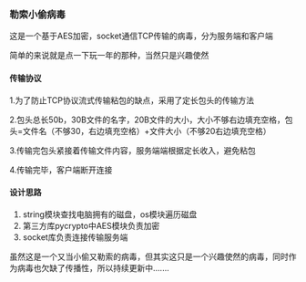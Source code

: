 ### 勒索小偷病毒

这是一个基于AES加密，socket通信TCP传输的病毒，分为服务端和客户端

简单的来说就是点一下玩一年的那种，当然只是兴趣使然

#### 传输协议

1.为了防止TCP协议流式传输粘包的缺点，采用了定长包头的传输方法

2.包头总长50b，30B文件的名字，20B文件的大小，大小不够右边填充空格，包头=文件名（不够30，右边填充空格）+文件大小（不够20右边填充空格）

3.传输完包头紧接着传输文件内容，服务端端根据定长收入，避免粘包

4.传输完毕，客户端断开连接

#### 设计思路

1. string模块查找电脑拥有的磁盘，os模块遍历磁盘
2. 第三方库pycrypto中AES模块负责加密
3. socket库负责连接传输服务端



虽然这是一个又当小偷又勒索的病毒，但其实这只是一个兴趣使然的病毒，同时作为病毒也欠缺了传播性，所以持续更新中.......